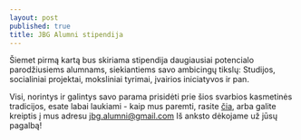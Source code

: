 ```yaml
---
layout: post
published: true
title: JBG Alumni stipendija
---
```


Šiemet pirmą kartą bus skiriama stipendija daugiausiai potencialo parodžiusiems alumnams, siekiantiems savo ambicingų tikslų: Studijos, socialiniai projektai, moksliniai tyrimai, įvairios iniciatyvos ir pan.  

Visi, norintys ir galintys savo parama prisidėti prie šios svarbios kasmetinės tradicijos, esate labai laukiami - kaip mus paremti, rasite [čia](https://www.jbgalumni.lt/parama/), arba galite kreiptis į mus adresu jbg.alumni@gmail.com  Iš anksto dėkojame už jūsų pagalbą!
